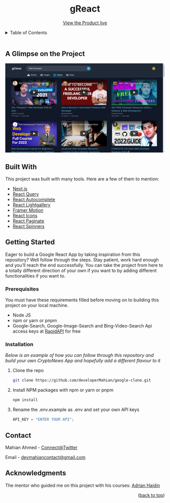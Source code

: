 <div id="top"></div>

<!-- PROJECT LOGO -->
<div align="center">
  <h1 align="center">gReact</h1>

  <p align="center">
    <a href="https://cryptoversereact.vercel.app/">View the Product live</a>
  </p>
</div>

<!-- TABLE OF CONTENTS -->
<details>
  <summary>Table of Contents</summary>
  <ol>
    <li>
      <a href="#a-glimpse-on-the-project">A Glimpse on the Project</a>
      <ul>
        <li><a href="#built-with">Built With</a></li>
      </ul>
    </li>
    <li>
      <a href="#getting-started">Getting Started</a>
      <ul>
        <li><a href="#prerequisites">Prerequisites</a></li>
        <li><a href="#installation">Installation</a></li>
      </ul>
    </li>
    <li><a href="#contact">Contact</a></li>
    <li><a href="#acknowledgments">Acknowledgments</a></li>
  </ol>
</details>

<br/>

<!-- ABOUT THE PROJECT -->

## A Glimpse on the Project

<img src="public/greact-preview.png" alt="Video Page Preview" />

## Built With

This project was built with many tools. Here are a few of them to mention:

- [Next.js](https://nextjs.org/)
- [React Query](https://react-query.tanstack.com/)
- [React Autocomplete](https://www.npmjs.com/package/react-autocomplete)
- [React Lightgallery](https://www.npmjs.com/package/react-lightgallery)
- [Framer Motion](https://www.framer.com/motion/)
- [React Icons](https://react-icons.github.io/react-icons/)
- [React Paginate](https://github.com/AdeleD/react-paginate#readme)
- [React Spinners](https://github.com/davidhu2000/react-spinners#readme)

<!-- GETTING STARTED -->

## Getting Started

Eager to build a Google React App by taking inspiration from this repository? Well follow through the steps. Stay patient, work hard enough and you'll reach the end successfully. You can take the project from here to a totally different direction of your own if you want to by adding different functionalities if you want to.

### Prerequisites

You must have these requirements filled before moving on to building this project on your local machine.

- Node JS
- npm or yarn or pnpm
- Google-Search, Google-Image-Search and Bing-Video-Search Api access keys at [RapidAPI](https://rapidapi.com/) for free

### Installation

_Below is an example of how you can follow through this repository and build your own CryptoNews App and hopefully add a different flavour to it_

1. Clone the repo
   ```sh
   git clone https://github.com/developerMahian/google-clone.git
   ```
2. Install NPM packages with npm or yarn or pnpm
   ```sh
   npm install
   ```
3. Rename the .env.example as .env and set your own API keys
   ```js
   API_KEY = "ENTER YOUR API";
   ```

<!-- CONTACT -->

## Contact

Mahian Ahmed - [Connect@Twitter](https://twitter.com/DeveloperMahian)

Email - devmahiancontact@gmail.com

<!-- ACKNOWLEDGMENTS -->

## Acknowledgments

The mentor who guided me on this project with his courses:
<a href="https://github.com/adrianhajdin">Adrian Hajdin</a>

<p align="right">(<a href="#top">back to top</a>)</p>
